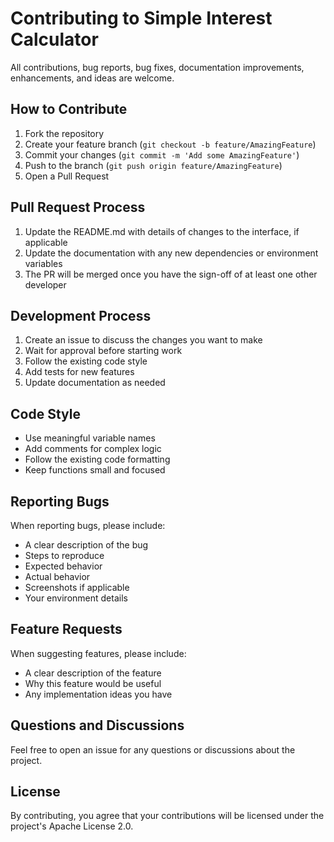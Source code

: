 # Contributing to Simple Interest Calculator

All contributions, bug reports, bug fixes, documentation improvements, enhancements, and ideas are welcome.

## How to Contribute

1. Fork the repository
2. Create your feature branch (`git checkout -b feature/AmazingFeature`)
3. Commit your changes (`git commit -m 'Add some AmazingFeature'`)
4. Push to the branch (`git push origin feature/AmazingFeature`)
5. Open a Pull Request

## Pull Request Process

1. Update the README.md with details of changes to the interface, if applicable
2. Update the documentation with any new dependencies or environment variables
3. The PR will be merged once you have the sign-off of at least one other developer

## Development Process

1. Create an issue to discuss the changes you want to make
2. Wait for approval before starting work
3. Follow the existing code style
4. Add tests for new features
5. Update documentation as needed

## Code Style

- Use meaningful variable names
- Add comments for complex logic
- Follow the existing code formatting
- Keep functions small and focused

## Reporting Bugs

When reporting bugs, please include:
- A clear description of the bug
- Steps to reproduce
- Expected behavior
- Actual behavior
- Screenshots if applicable
- Your environment details

## Feature Requests

When suggesting features, please include:
- A clear description of the feature
- Why this feature would be useful
- Any implementation ideas you have

## Questions and Discussions

Feel free to open an issue for any questions or discussions about the project.

## License

By contributing, you agree that your contributions will be licensed under the project's Apache License 2.0.
